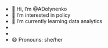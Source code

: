 - 👋 Hi, I’m @ADolynenko
- 👀 I’m interested in policy
- 🌱 I’m currently learning data analytics
- 
- 
- 😄 Pronouns: she/her
  

<!---
ADolynenko/ADolynenko is a ✨ special ✨ repository because its `README.md` (this file) appears on your GitHub profile.
You can click the Preview link to take a look at your changes.
--->
